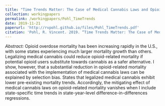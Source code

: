 ```yaml
---
title: "Time Trends Matter: The Case of Medical Cannabis Laws and Opioid Overdose Mortality"
collection: workingpapers
permalink: /workingpapers/Pohl_TimeTrends
date: 2019-11-21
paperurl: 'http://rvpohl.github.io/files/Pohl_TimeTrends.pdf'
citation: 'Pohl, R. Vincent. 2019. “Time Trends Matter: The Case of Medical Cannabis Laws and Opioid Overdose Mortality.”' 
---
```

<i>Abstract:</i> 
Opioid overdose mortality has been increasing rapidly in the U.S., with some states experiencing much larger mortality growth than others. Legalizing medical cannabis could reduce opioid-related mortality if potential opioid users substitute towards cannabis as a safer alternative. I show, however, that a substantial reduction in opioid-related mortality associated with the implementation of medical cannabis laws can be explained by selection bias. States that legalized medical cannabis exhibit lower pre-existing mortality trends. Accordingly, the mitigating effect of medical cannabis laws on opioid-related mortality vanishes when I include state-specific time trends in state-year-level difference-in-differences regressions.
